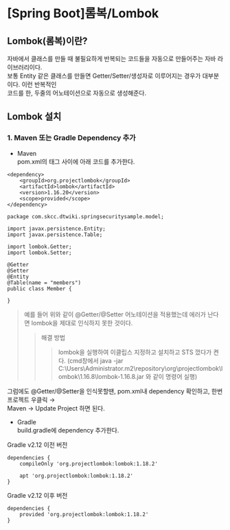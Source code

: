# [Spring Boot]롬복/Lombok   


## Lombok(롬복)이란?   

자바에서 클래스를 만들 때 불필요하게 반복되는 코드들을 자동으로 만들어주는 자바 라이브러리이다.   
보통 Entity 같은 클래스를 만들면 Getter/Setter/생성자로 이루어지는 경우가 대부분이다. 이런 반복적인   
코드를 한, 두줄의 어노테이션으로 자동으로 생성해준다.   



## Lombok 설치

### 1. Maven 또는 Gradle Dependency 추가   

 - Maven   
pom.xml의 <dependencies></dependencies> 태그 사이에 아래 코드를 추가한다.   

```
<dependency>
	<groupId>org.projectlombok</groupId>
	<artifactId>lombok</artifactId>
	<version>1.16.20</version>
	<scope>provided</scope>
</dependency>
```

```
package com.skcc.dtwiki.springsecuritysample.model;

import javax.persistence.Entity;
import javax.persistence.Table;

import lombok.Getter;
import lombok.Setter;

@Getter
@Setter
@Entity
@Table(name = "members")
public class Member {
	
}
```


> 예를 들어 위와 같이 @Getter/@Setter 어노테이션을 적용했는데 에러가 난다면 lombok을 제대로 인식하지 못한 것이다.
>    > 해결 방법
>    >    > lombok을 실행하여 이클립스 지정하고 설치하고 STS 껐다가 켠다.
>    >    > (cmd창에서 java -jar C:\Users\Administrator\.m2\repository\org\projectlombok\lombok\1.16.8\lombok-1.16.8.jar 와 같이 명령어 실행)   

그럼에도 @Getter/@Setter을 인식못할땐, pom.xml내 dependency 확인하고, 한번 프로젝트 우클릭 →   
Maven → Update Project 하면 된다.



 - Gradle   
build.gradle에 dependency 추가한다.   


Gradle v2.12 이전 버전   


```
dependencies {
	compileOnly 'org.projectlombok:lombok:1.18.2'
	
	apt 'org.projectlombok:lombok:1.18.2'
}
```
   
Gradle v2.12 이후 버전

```
dependencies {
	provided 'org.projectlombok:lombok:1.18.2'
}
```


